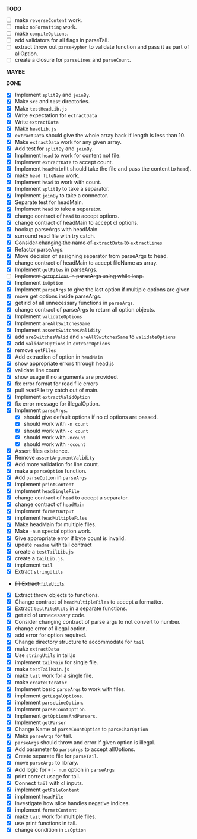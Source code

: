 **TODO**

- [ ] make `reverseContent` work.
- [ ] make `noFormatting` work.
- [ ] make `compileOptions`.
- [ ] add validators for all flags in parseTail.
- [ ] extract throw out `parseHyphen` to validate function and pass it as part of allOption.
- [ ] create a closure for `parseLines` and `parseCount`.

**MAYBE**


**DONE**

- [x] Implement `splitBy` and `joinBy`.
- [x] Make `src` and `test` directories.
- [x] Make `testHeadLib.js`
- [x] Write expectation for `extractData`
- [x] Write `extractData`
- [x] Make `headLib.js`
- [x] `extractData` should give the whole array back if length is less than 10.
- [x] Make `extractData` work for any given array.
- [x] Add test for `splitBy` and `joinBy`.
- [x] Implement `head` to work for content not file.
- [x] Implement  `extractData` to accept count.
- [x] Implement `headMain`(It should take the file and pass the content to `head`).
- [x] make `head fileName` work.
- [x] Implement `head` to work with count.
- [x] Implement `splitBy` to take a separator.
- [x] Implement `joinBy` to take a connector.
- [x] Separate test for headMain.
- [x] Implement `head` to take a separator.
- [x] change contract of `head` to accept options.
- [x] change contract of headMain to accept cl options.
- [x] hookup parseArgs with headMain.
- [x] surround read file with try catch.
- [x] ~~Consider changing the name of `extractData` to `extractLines`~~
- [x] Refactor parseArgs.
- [x] Move decision of assigning separator from parseArgs to head.
- [x] change contract of headMain to accept fileName as array.
- [x] Implement `getFiles` in parseArgs.
- [ ] ~~Implement `getOptions` in parseArgs using while loop.~~
- [x] Implement `isOption`
- [x] Implement `parseArgs` to give the last option if multiple options are given
- [x] move get options inside parseArgs.
- [x] get rid of all unnecessary functions in `parseArgs`.
- [x] change contract of parseArgs to return all option objects.
- [x] Implement `validateOptions`
- [x] Implement `areAllSwitchesSame`
- [x] Implement `assertSwitchesValidity`
- [x] add `areSwitchesValid` and `areAllSwitchesSame` to `validateOptions`
- [x] add `validateOptions` in `extractOptions`
- [x] remove `getFiles`
- [x] Add extraction of option in `headMain`
- [x] show appropriate errors through head.js
- [x] validate line count
- [x] show usage if no arguments are provided.
- [x] fix error format for read file errors
- [x] pull readFile try catch out of main.
- [x] Implement `extractValidOption`
- [x] fix error message for illegalOption. 
- [x] Implement `parseArgs`.
  - [x] should give default options if no cl options are passed.
  - [x] should work with `-n count`
  - [x] should work with `-c count `
  - [x] should work with `-ncount`
  - [x] should work with `-ccount`
- [x] Assert files existence.
- [x] Remove `assertArgumentValidity`
- [x] Add more validation for line count.
- [x] make a `parseOption` function.
- [x] Add `parseOption` in `parseArgs`
- [x] implement `printContent`
- [x] implement `headSingleFile`
- [x] change contract of `head` to accept a separator.
- [x] change contract of `headMain`
- [x] implement `formatOutput`
- [x] implement `headMultipleFiles`
- [x] Make headMain for multiple files.
- [x] Make `-num` special option work.
- [x] Give appropriate error if byte count is invalid.
- [x] update `readme` with tail contract
- [x] create a `testTailLib.js`
- [x] create a `tailLib.js`.
- [x] implement `tail`
- [x] Extract `stringUtils`
- ~~[ ] Extract `fileUtils`~~
- [x] Extract throw objects to functions.
- [x] Change contract of `headMultipleFiles` to accept a formatter.
- [x] Extract `testFileUtils` in a separate functions.
- [x] get rid of unnecessary code.
- [x] Consider changing contract of parse args to not convert to number.
- [x] change error of illegal option.
- [x] add error for option required.
- [x] Change directory structure to accommodate for `tail`
- [x] make `extractData`
- [x] Use `stringUtils` in tail.js
- [x] implement `tailMain` for single file.
- [x] make `testTailMain.js`
- [x] make `tail` work for a single file.
- [x] make `createIterator`
- [x] Implement basic `parseArgs` to work with files.
- [X] implement `getLegalOptions`.
- [x] implement `parseLineOption`.
- [x] implement `parseCountOption`.
- [x] Implement `getOptionsAndParsers`.
- [x] Implement `getParser`
- [x] Change Name of `parseCountOption` to `parseCharOption`
- [x] Make `parseArgs` for tail.
- [x] `parseArgs` should throw and error if given option is illegal.
- [x] Add parameter to `parseArgs` to accept allOptions.
- [x] Create separate file for `parseTail`.
- [x] move `parseArgs` to library.
- [x] Add logic for `+|- num` option in `parseArgs`
- [x] print correct usage for tail.
- [x] Connect `tail` with cl inputs.
- [x] implement `getFileContent`
- [x] implement `headFile`
- [x] Investigate how slice handles negative indices.
- [x] implement `formatContent`
- [x] make `tail` work for multiple files.
- [x] use print functions in tail.
- [x] change condition in `isOption`

